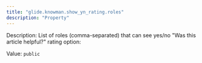 ```yaml
---
title: "glide.knowman.show_yn_rating.roles"
description: "Property"
---
```


Description: List of roles (comma-separated) that can see yes/no "Was this article helpful?" rating option:

Value: `public`